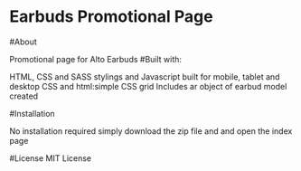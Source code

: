 # Earbuds Promotional Page

#About

Promotional page for Alto Earbuds
#Built with:

HTML, CSS and SASS stylings and Javascript
built for mobile, tablet and desktop
 CSS and html:simple CSS grid
Includes ar object of earbud model created

#Installation

No installation required simply download the zip file and and open the index page

 #License 
 MIT License